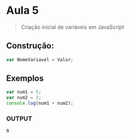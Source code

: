 # Aula 5

>Criação inicial de variáveis em JavaScript

## Construção:

```javascript
var NomeVariavel = Valor;
```

## Exemplos

```javascript
var num1 = 5;
var num2 = 3;
console.log(num1 + num2);
```

### OUTPUT
`9`